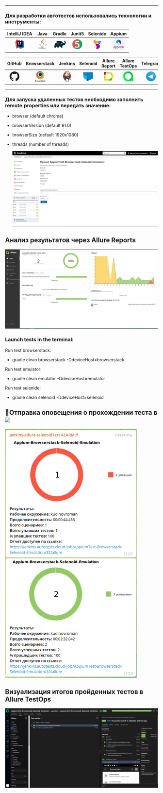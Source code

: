 ___

### Для разработки автотестов использовались технологии и инструменты:

| IntelliJ IDEA | Java | Gradle | Junit5 | Selenide | Appium |
|:------:|:----:|:----:|:------:|:------:|:--------:|
| <img src="https://github.com/Roman-1990/AppiumTest-Browserstack-Selenoid-Emulation-Real/blob/master/src/test/resources/img/logo/Intelij_IDEA.png" width="40" height="40"> | <img src="https://github.com/Roman-1990/AppiumTest-Browserstack-Selenoid-Emulation-Real/blob/master/src/test/resources/img/logo/Java.png" width="40" height="40"> | <img src="https://github.com/Roman-1990/AppiumTest-Browserstack-Selenoid-Emulation-Real/blob/master/src/test/resources/img/logo/Gradle.png" width="40" height="40"> | <img src="https://github.com/Roman-1990/AppiumTest-Browserstack-Selenoid-Emulation-Real/blob/master/src/test/resources/img/logo/JUnit5.png" width="40" height="40"> | <img src="https://github.com/Roman-1990/AppiumTest-Browserstack-Selenoid-Emulation-Real/blob/master/src/test/resources/img/logo/Selenide.png" width="40" height="40"> | <img src="https://github.com/Roman-1990/AppiumTest-Browserstack-Selenoid-Emulation-Real/blob/master/src/test/resources/img/logo/appium.png" width="40" height="40"> |

| GitHub | Browserstack | Jenkins | Selenoid | Allure Report | Allure TestOps | Telegram |
|:------:|:----:|:----:|:------:|:------:|:------:|:--------:|
| <img src="https://github.com/Roman-1990/AppiumTest-Browserstack-Selenoid-Emulation-Real/blob/master/src/test/resources/img/logo/Github.png" width="40" height="40"> | <img src="https://github.com/Roman-1990/AppiumTest-Browserstack-Selenoid-Emulation-Real/blob/master/src/test/resources/img/logo/browserstack.jpeg" width="40" height="40"> | <img src="https://github.com/Roman-1990/AppiumTest-Browserstack-Selenoid-Emulation-Real/blob/master/src/test/resources/img/logo/Jenkins.png" width="40" height="40"> | <img src="https://github.com/Roman-1990/AppiumTest-Browserstack-Selenoid-Emulation-Real/blob/master/src/test/resources/img/logo/Selenoid.png" width="40" height="40"> | <img src="https://github.com/Roman-1990/AppiumTest-Browserstack-Selenoid-Emulation-Real/blob/master/src/test/resources/img/logo/Allure_Report.png" width="40" height="40"> | <img src="https://github.com/Roman-1990/AppiumTest-Browserstack-Selenoid-Emulation-Real/blob/master/src/test/resources/img/logo/AllureTestOps.png" width="40" height="40"> | <img src="https://github.com/Roman-1990/AppiumTest-Browserstack-Selenoid-Emulation-Real/blob/master/src/test/resources/img/logo/Telegram.png" width="40" height="40"> |

___

### Для запуска удаленных тестов необходимо заполнить remote.properties или передать значение:

* browser (default chrome)
* browserVersion (default 91.0)
* browserSize (default 1920x1080)
* threads (number of threads)

  <img src = "https://github.com/Roman-1990/AppiumTest-Browserstack-Selenoid-Emulation-Real/blob/master/src/test/resources/img/Jenkins.PNG">

## Анализ результатов через Allure Reports

<img src = "https://github.com/Roman-1990/AppiumTest-Browserstack-Selenoid-Emulation-Real/blob/master/src/test/resources/img/Allure.PNG">

### Launch tests in the terminal:

Run test browserstack:
* gradle clean browserstack -DdeviceHost=browserstack 

Run test emulator:
* gradle clean emulator -DdeviceHost=emulator

Run test selenide: 
* gradle clean selenoid -DdeviceHost=selenoid

## :robot:Отправка оповещения о прохождении теста в <img src = "https://starchenkov.pro/qa-guru/img/skills/Telegram.svg" width = "30">

<img src = "https://github.com/Roman-1990/AppiumTest-Browserstack-Selenoid-Emulation-Real/blob/master/src/test/resources/img/Telegram.PNG">

## Визуализация итогов пройденных тестов в Allure TestOps
<img src = "https://github.com/Roman-1990/AppiumTest-Browserstack-Selenoid-Emulation-Real/blob/master/src/test/resources/img/AllureTestOps.PNG">

